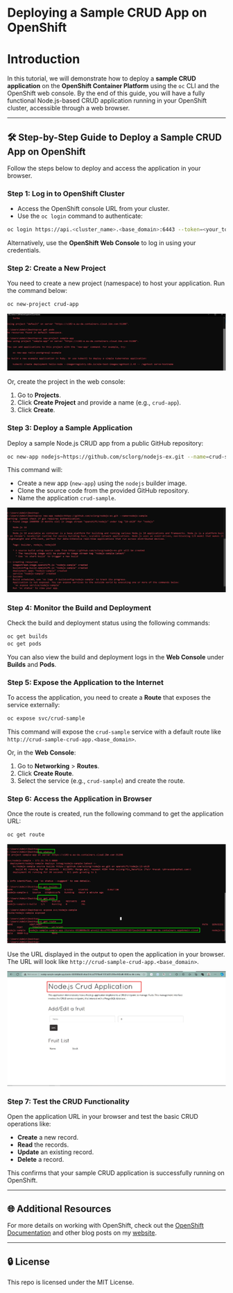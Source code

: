 # Deploying a Sample CRUD App on OpenShift


# Introduction

In this tutorial, we will demonstrate how to deploy a **sample CRUD application** on the **OpenShift Container Platform** using the `oc` CLI and the OpenShift web console. By the end of this guide, you will have a fully functional Node.js-based CRUD application running in your OpenShift cluster, accessible through a web browser.

---

## 🛠️ Step-by-Step Guide to Deploy a Sample CRUD App on OpenShift

Follow the steps below to deploy and access the application in your browser.

### Step 1: Log in to OpenShift Cluster

- Access the OpenShift console URL from your cluster.
- Use the `oc login` command to authenticate:

```bash
oc login https://api.<cluster_name>.<base_domain>:6443 --token=<your_token>
```

Alternatively, use the **OpenShift Web Console** to log in using your credentials.

### Step 2: Create a New Project

You need to create a new project (namespace) to host your application. Run the command below:

```bash
oc new-project crud-app
```
![](images/11.jpg)

Or, create the project in the web console:

1. Go to **Projects**.
2. Click **Create Project** and provide a name (e.g., `crud-app`).
3. Click **Create**.

### Step 3: Deploy a Sample Application

Deploy a sample Node.js CRUD app from a public GitHub repository:

```bash
oc new-app nodejs~https://github.com/sclorg/nodejs-ex.git --name=crud-sample
```

This command will:
- Create a new app (`new-app`) using the `nodejs` builder image.
- Clone the source code from the provided GitHub repository.
- Name the application `crud-sample`.

![](images/12.jpg)

### Step 4: Monitor the Build and Deployment

Check the build and deployment status using the following commands:

```bash
oc get builds
oc get pods
```

You can also view the build and deployment logs in the **Web Console** under **Builds** and **Pods**.

### Step 5: Expose the Application to the Internet

To access the application, you need to create a **Route** that exposes the service externally:

```bash
oc expose svc/crud-sample
```

This command will expose the `crud-sample` service with a default route like `http://crud-sample-crud-app.<base_domain>`.

Or, in the **Web Console**:
1. Go to **Networking** > **Routes**.
2. Click **Create Route**.
3. Select the service (e.g., `crud-sample`) and create the route.

### Step 6: Access the Application in Browser

Once the route is created, run the following command to get the application URL:

```bash
oc get route
```
![](images/13.jpg)

Use the URL displayed in the output to open the application in your browser. The URL will look like `http://crud-sample-crud-app.<base_domain>`.

![](images/14.jpg)

### Step 7: Test the CRUD Functionality

Open the application URL in your browser and test the basic CRUD operations like:

- **Create** a new record.
- **Read** the records.
- **Update** an existing record.
- **Delete** a record.

This confirms that your sample CRUD application is successfully running on OpenShift.

---

## 🌐 Additional Resources

For more details on working with OpenShift, check out the [OpenShift Documentation](https://docs.openshift.com/) and other blog posts on my [website](https://abdulrahmanh.com).

---

## 🔒 License

This repo is licensed under the MIT License.

